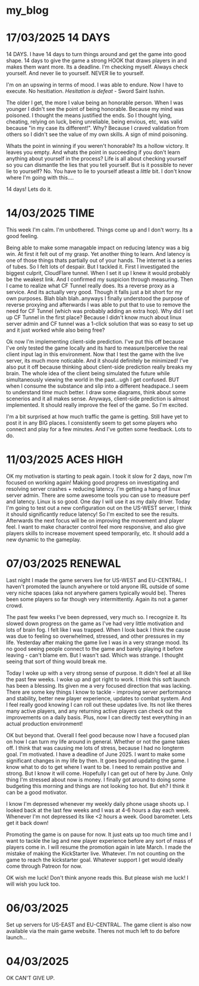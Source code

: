 # my_blog

# 17/03/2025 14 DAYS

14 DAYS. I have 14 days to turn things around and get the game into good shape. 14 days to give the game a strong HOOK that draws players in and makes them want more. Its a deadline. I'm checking myself. Always check yourself. And never lie to yourself. NEVER lie to yourself. 

I'm on an upswing in terms of mood. I was able to endure. Now I have to execute. No hesitiation. *Hesitation is defeat* - Sword Saint Isshin. 

The older I get, the more I value being an honorable person. When I was younger I didn't see the point of being honorable. Because my mind was poisoned. I thought the means justified the ends. So I thought lying, cheating, relying on luck, being unreliable, being envious, etc, was valid because "in my case its different!". 
Why? Because I craved validation from others so I didn't see the value of my own skills. A sign of mind poisoning. 

Whats the point in winning if you weren't honorable? Its a hollow victory. It leaves you empty. And whats the point in succeeding if you don't learn anything about yourself in the process? Life is all about checking yourself so you can dismantle the lies that you tell yourself. But is it possible to never lie to yourself? No. You have to lie to yourself atleast a *little* bit. I don't know where I'm going with this....

14 days! Lets do it. 



# 14/03/2025 TIME

This week I'm calm. I'm unbothered. Things come up and I don't worry. Its a good feeling. 

Being able to make some managable impact on reducing latency was a big win. At first it felt out of my grasp. Yet another thing to learn. And latency is one of those things thats partially out of your hands. The internet is a series of tubes. So I felt lots of despair. But I tackled it. First I investigated the biggest culprit, CloudFlare tunnel. When I set it up I knew it would probably be the weakest link. And I confirmed my suspicion through measuring. Then I came to realize what CF Tunnel really does. Its a reverse proxy as a service. And its actually very good. Though it falls just a bit short for my own purposes. Blah blah blah..anyways I finally understood the purpose of reverse proxying and afterwards I was able to put that to use to remove the need for CF Tunnel (which was probably adding an extra hop).  Why did I set up CF Tunnel in the first place? Because I didn't know much about linux server admin and CF tunnel was a 1-click solution that was so easy to set up and it just worked while also being free? 


Ok now I'm  implementing client-side prediction. I've put this off because I've only tested the game locally and its hard to measure/perceive the real client input lag in this environment. Now that I test the game with the live server, its much more noticable. And it should definitely be minimized!
I've also put it off because thinking about client-side prediction really breaks my brain. The whole idea of the client being simulated the future while simultaneously viewing the world in the past...ugh I get confused. BUT when I consume the substance and slip into a different headspace..I seem to understand *time* much better. I draw some diagrams, think about some scenerios and it all makes sense. Anyways, client-side prediction is almost implemented. It should really improve the feel of the game. So I'm excited.

I'm a bit surprised at how much traffic the game is getting. Still have yet to post it in any BIG places. I consistently seem to get some players who connect and play for a few minutes. And I've gotten some feedback. Lots to do.



# 11/03/2025 ACES HIGH

OK my motivation is starting to peak again. I took it slow for 2 days, now I'm focused on working again! Making good progress on investigating and resolving server crashes + reducing latency. I'm getting a hang of linux server admin. There are some awesome tools you can use to measure perf and latency. Linux is so good. One day I will use it as my daily driver. Today I'm going to test out a new configuration out on the US-WEST server, I think it should significantly reduce latency! So I'm excited to see the results. Afterwards the next focus will be on improving the movement and player feel. I want to make character control feel more responsive, and also give players skills to increase movement speed temporarily, etc. It should add a new dynamic to the gameplay. 

# 07/03/2025 RENEWAL

Last night I made the game servers live for US-WEST and EU-CENTRAL. I haven't promoted the launch anywhere or told anyone IRL outside of some very niche spaces (aka not anywhere gamers typically would be).  Theres been some players so far though very intermittently. Again its not a gamer crowd.

The past few weeks I've been depressed, very much so. I recognize it. Its slowed down progress on the game as I've had very little motivation and lots of brain fog. I felt like I was trapped. When I look back I think the cause was due to feeling so overwhelmed, stressed, and other pressures in my life. Yesterday after making the game live I was in a very strange mood. Its no good seeing people connect to the game and barely playing it before leaving - can't blame em. But I wasn't sad. Which was strange. I thought seeing that sort of thing would break me.

Today I woke up with a very strong sense of purpose. It didn't feel at all like the past few weeks. I woke up and got right to work. I think this soft launch has been a blessing. Its given me a very focused direction that was lacking. There are some key things I know to tackle - improving server performance and stability, better new player experience, updates to combat system. And I feel really good knowing I can roll out these updates live. Its not like theres many active players, and any returning active players can check out the improvements on a daily basis. Plus, now I can directly test everything in an actual production environment!

OK but beyond that. Overall I feel good because now I have a focused plan on how I can turn my life around in general. Whether or not the game takes off. I think that was causing me lots of stress, because I had no longterm goal. I'm motivated. I have a deadline of June 2025. I want to make some significant changes in my life by then. It goes beyond updating the game. I know what to do to get where I want to be. I need to remain postive and strong. But I know it will come. Hopefully I can get out of here by June. Only thing I'm stressed about now is money. I finally got around to doing some budgeting this morning and things are not looking too hot. But eh? I think it can be a good motivator.

I know I'm depressed whenever my weekly daily phone usage shoots up. I looked back at the last few weeks and I was at 4-6 hours a day each week. Whenever I'm not depressed its like <2 hours a week. Good barometer. Lets get it back down!

Promoting the game is on pause for now. It just eats up too much time and I want to tackle the lag and new player experience before any sort of mass of players come in. I will resume the promotion again in late March.
I made the mistake of making the KickStarter live. Whatever. I'm not counting on the game to reach the kickstarter goal. Whatever support I get would ideally come through Patreon for now. 


OK wish me luck! Don't think anyone reads this. But please wish me luck! I will wish you luck too.




# 06/03/2025

Set up servers for US-EAST and EU-CENTRAL. The game client is also now available via the main game website. Theres not much left to do before launch...


# 04/03/2025 

OK CAN'T GIVE UP. 
